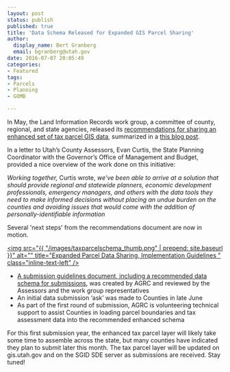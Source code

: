 ```yaml
---
layout: post
status: publish
published: true
title: 'Data Schema Released for Expanded GIS Parcel Sharing'
author:
  display_name: Bert Granberg
  email: bgranberg@utah.gov
date: 2016-07-07 20:05:49
categories:
- Featured
tags:
- Parcels
- Planning
- GOMB

---
```


In May, the Land Information Records work group, a committee of county, regional, and state agencies, released its [recommendations for sharing an enhanced set of tax parcel GIS data](https://docs.google.com/document/d/19urzWWDE62dX0g2hkcjWid1ctO5n_GR_pNe54o_Y4HY/edit?usp=sharing), summarized in a [this blog post](http://gis.utah.gov/work-group-recommends-expanded-gis-parcel-sharing/).

In a letter to Utah’s County Assessors, Evan Curtis, the State Planning Coordinator with the Governor’s Office of Management and Budget, provided a nice overview of the work done on this initiative: 

_Working together,_ Curtis wrote, _we've been able to arrive at a solution that should provide regional and statewide planners, economic development professionals, emergency managers, and others with the data tools they need to make informed decisions without placing an undue burden on the counties and avoiding issues that would come with the addition of personally-identifiable information_ 

Several 'next steps’ from the recommendations document are now in motion.

<a href="https://docs.google.com/a/utah.gov/document/d/1pNqjCeF_3NZjNnBGqQ3EqliMkVaWtAbybn1eZ4gt038/edit?usp=sharing "><img src="{{ "/images/taxparcelschema_thumb.png" | prepend: site.baseurl }}" alt="" title="Expanded Parcel Data Sharing, Implementation Guidelines " class="inline-text-left" /></a>

- [A submission guidelines document, including a recommended data schema for submissions](https://docs.google.com/a/utah.gov/document/d/1pNqjCeF_3NZjNnBGqQ3EqliMkVaWtAbybn1eZ4gt038/edit?usp=sharing), was created by AGRC and reviewed by the Assessors and the work group representatives
- An initial data submission ‘ask’ was made to Counties in late June
- As part of the first round of submission, AGRC is volunteering technical support to assist Counties in loading parcel boundaries and tax assessment data into the recommended enhanced schema

For this first submission year, the enhanced tax parcel layer will likely take some time to assemble across the state, but many counties have indicated they plan to submit later this month. The tax parcel layer will be updated on gis.utah.gov and on the SGID SDE server as submissions are received. Stay tuned!
